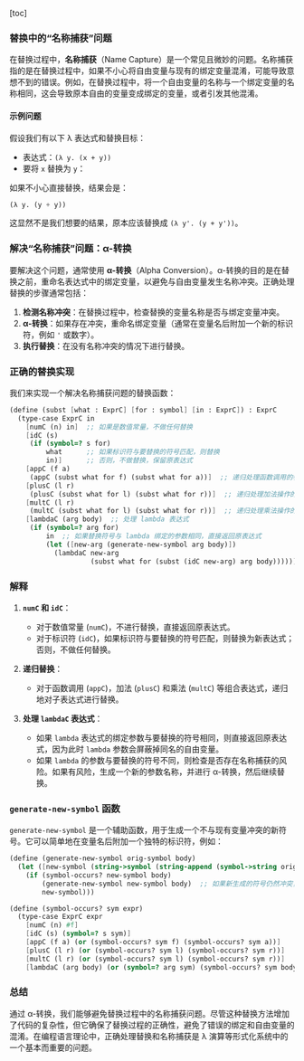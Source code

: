 [toc]



### 替换中的“名称捕获”问题

在替换过程中，**名称捕获**（Name Capture）是一个常见且微妙的问题。名称捕获指的是在替换过程中，如果不小心将自由变量与现有的绑定变量混淆，可能导致意想不到的错误。例如，在替换过程中，将一个自由变量的名称与一个绑定变量的名称相同，这会导致原本自由的变量变成绑定的变量，或者引发其他混淆。

#### 示例问题

假设我们有以下 λ 表达式和替换目标：

- 表达式：`(λ y. (x + y))`
- 要将 `x` 替换为 `y`：

如果不小心直接替换，结果会是：

```scheme
(λ y. (y + y))
```

这显然不是我们想要的结果，原本应该替换成 `(λ y'. (y + y'))`。

### 解决“名称捕获”问题：α-转换

要解决这个问题，通常使用 **α-转换**（Alpha Conversion）。α-转换的目的是在替换之前，重命名表达式中的绑定变量，以避免与自由变量发生名称冲突。正确处理替换的步骤通常包括：

1. **检测名称冲突**：在替换过程中，检查替换的变量名称是否与绑定变量冲突。
2. **α-转换**：如果存在冲突，重命名绑定变量（通常在变量名后附加一个新的标识符，例如 `'` 或数字）。
3. **执行替换**：在没有名称冲突的情况下进行替换。

### 正确的替换实现

我们来实现一个解决名称捕获问题的替换函数：

```scheme
(define (subst [what : ExprC] [for : symbol] [in : ExprC]) : ExprC
  (type-case ExprC in
    [numC (n) in]  ;; 如果是数值常量，不做任何替换
    [idC (s) 
     (if (symbol=? s for)
         what      ;; 如果标识符与要替换的符号匹配，则替换
         in)]      ;; 否则，不做替换，保留原表达式
    [appC (f a) 
     (appC (subst what for f) (subst what for a))]  ;; 递归处理函数调用的参数
    [plusC (l r) 
     (plusC (subst what for l) (subst what for r))]  ;; 递归处理加法操作的左右表达式
    [multC (l r) 
     (multC (subst what for l) (subst what for r))]  ;; 递归处理乘法操作的左右表达式
    [lambdaC (arg body)  ;; 处理 lambda 表达式
     (if (symbol=? arg for)
         in  ;; 如果替换符号与 lambda 绑定的参数相同，直接返回原表达式
         (let ([new-arg (generate-new-symbol arg body)])
           (lambdaC new-arg
                    (subst what for (subst (idC new-arg) arg body)))))]) ;; 进行 α-转换后再替换
```

### 解释

1. **`numC` 和 `idC`**：
   - 对于数值常量 (`numC`)，不进行替换，直接返回原表达式。
   - 对于标识符 (`idC`)，如果标识符与要替换的符号匹配，则替换为新表达式；否则，不做任何替换。

2. **递归替换**：
   - 对于函数调用 (`appC`)，加法 (`plusC`) 和乘法 (`multC`) 等组合表达式，递归地对子表达式进行替换。

3. **处理 `lambdaC` 表达式**：
   - 如果 `lambda` 表达式的绑定参数与要替换的符号相同，则直接返回原表达式，因为此时 `lambda` 参数会屏蔽掉同名的自由变量。
   - 如果 `lambda` 的参数与要替换的符号不同，则检查是否存在名称捕获的风险。如果有风险，生成一个新的参数名称，并进行 α-转换，然后继续替换。

### `generate-new-symbol` 函数

`generate-new-symbol` 是一个辅助函数，用于生成一个不与现有变量冲突的新符号。它可以简单地在变量名后附加一个独特的标识符，例如：

```scheme
(define (generate-new-symbol orig-symbol body)
  (let ([new-symbol (string->symbol (string-append (symbol->string orig-symbol) "'"))])
    (if (symbol-occurs? new-symbol body)
        (generate-new-symbol new-symbol body)  ;; 如果新生成的符号仍然冲突，则递归生成新符号
        new-symbol)))

(define (symbol-occurs? sym expr)
  (type-case ExprC expr
    [numC (n) #f]
    [idC (s) (symbol=? s sym)]
    [appC (f a) (or (symbol-occurs? sym f) (symbol-occurs? sym a))]
    [plusC (l r) (or (symbol-occurs? sym l) (symbol-occurs? sym r))]
    [multC (l r) (or (symbol-occurs? sym l) (symbol-occurs? sym r))]
    [lambdaC (arg body) (or (symbol=? arg sym) (symbol-occurs? sym body))]))
```

### 总结

通过 α-转换，我们能够避免替换过程中的名称捕获问题。尽管这种替换方法增加了代码的复杂性，但它确保了替换过程的正确性，避免了错误的绑定和自由变量的混淆。在编程语言理论中，正确处理替换和名称捕获是 λ 演算等形式化系统中的一个基本而重要的问题。